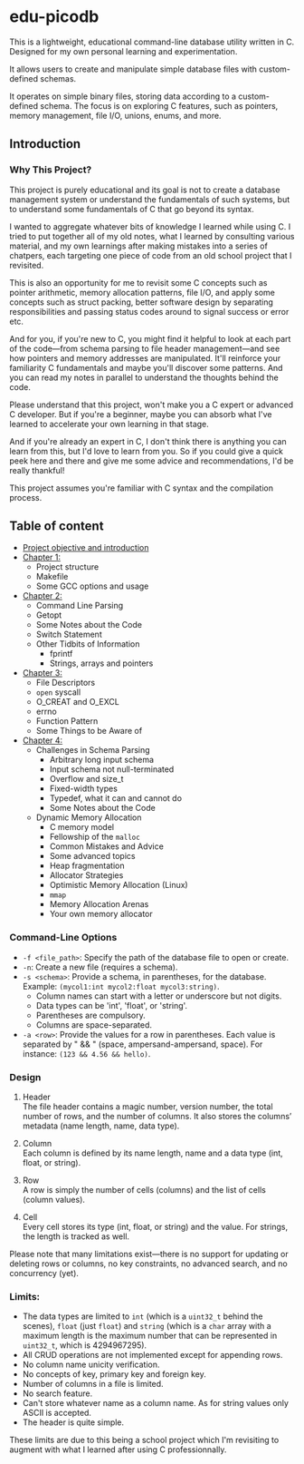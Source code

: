 # edu-picodb

This is a lightweight, educational command-line database utility written in C. Designed for my own personal learning and experimentation.

It allows users to create and manipulate simple database files with custom-defined schemas.

It operates on simple binary files, storing data according to a custom-defined schema. The focus is on exploring C features, such as pointers, memory management, file I/O, unions, enums, and more.

## Introduction

### Why This Project?

This project is purely educational and its goal is not to create a database management system or understand the fundamentals of such systems, but to understand some fundamentals of C that go beyond its syntax.

I wanted to aggregate whatever bits of knowledge I learned while using C. I tried to put together all of my old notes, what I learned by consulting various material, and my own learnings after making mistakes into a series of chatpers, each targeting one piece of code from an old school project that I revisited. 

This is also an opportunity for me to revisit some C concepts such as pointer arithmetic, memory allocation patterns, file I/O, and apply some concepts such as struct packing, better software design by separating responsibilities and passing status codes around to signal success or error etc.

And for you, if you're new to C, you might find it helpful to look at each part of the code—from schema parsing to file header management—and see how pointers and memory addresses are manipulated. It'll reinforce your familiarity C fundamentals and maybe you'll discover some patterns. And you can read my notes in parallel to understand the thoughts behind the code.

Please understand that this project, won't make you a C expert or advanced C developer. But if you're a beginner, maybe you can absorb what I've learned to accelerate your own learning in that stage.

And if you're already an expert in C, I don't think there is anything you can learn from this, but I'd love to learn from you. So if you could give a quick peek here and there and give me some advice and recommendations, I'd be really thankful!

This project assumes you're familiar with C syntax and the compilation process.

## Table of content
- [Project objective and introduction](#introduction)
- [Chapter 1:](./chapters/chapter_1.md)
  - Project structure
  - Makefile
  - Some GCC options and usage
- [Chapter 2:](./chapters/chapter_2.md)
  - Command Line Parsing
  - Getopt
  - Some Notes about the Code
  - Switch Statement
  - Other Tidbits of Information
    - fprintf
    - Strings, arrays and pointers
- [Chapter 3:](./chapters/chapter_3.md)
  - File Descriptors
  - `open` syscall
  - O_CREAT and O_EXCL
  - errno
  - Function Pattern
  - Some Things to be Aware of
- [Chapter 4:](./chapters/chapter_4.md)
   - Challenges in Schema Parsing
      - Arbitrary long input schema
      - Input schema not null-terminated
      - Overflow and size_t
      - Fixed-width types
      - Typedef, what it can and cannot do
      - Some Notes about the Code
   - Dynamic Memory Allocation
      - C memory model
      - Fellowship of the `malloc`
      - Common Mistakes and Advice
      - Some advanced topics
      - Heap fragmentation
      - Allocator Strategies
      - Optimistic Memory Allocation (Linux)
      - `mmap`
      - Memory Allocation Arenas
      - Your own memory allocator


### Command-Line Options

- `-f <file_path>`: Specify the path of the database file to open or create.
- `-n`: Create a new file (requires a schema).
- `-s <schema>`: Provide a schema, in parentheses, for the database. Example: `(mycol1:int mycol2:float mycol3:string)`.
  - Column names can start with a letter or underscore but not digits.
  - Data types can be 'int', 'float', or 'string'.
  - Parentheses are compulsory.
  - Columns are space-separated.
- `-a <row>`: Provide the values for a row in parentheses. Each value is separated by " && " (space, ampersand-ampersand, space). For instance: `(123 && 4.56 && hello)`.

### Design

1. Header  
   The file header contains a magic number, version number, the total number of rows, and the number of columns. It also stores the columns’ metadata (name length, name, data type).

2. Column  
   Each column is defined by its name length, name and a data type (int, float, or string).

3. Row  
   A row is simply the number of cells (columns) and the list of cells (column values).

4. Cell  
   Every cell stores its type (int, float, or string) and the value. For strings, the length is tracked as well.

Please note that many limitations exist—there is no support for updating or deleting rows or columns, no key constraints, no advanced search, and no concurrency (yet).
  
### Limits:
- The data types are limited to `int` (which is a `uint32_t` behind the scenes), `float` (just `float`) and `string` (which is a `char` array with a maximum length is the maximum number that can be represented in `uint32_t`, which is $4294967295$).
- All CRUD operations are not implemented except for appending rows.
- No column name unicity verification.
- No concepts of key, primary key and foreign key.
- Number of columns in a file is limited.
- No search feature.
- Can't store whatever name as a column name. As for string values only ASCII is accepted.
- The header is quite simple.

These limits are due to this being a school project which I'm revisiting to augment with what I learned after using C professionnally.
